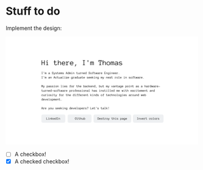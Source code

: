 # Stuff to do

Implement the design:

![layout_suggestion](./layout_suggestion.png)

- [ ] A checkbox!
- [x] A checked checkbox!
